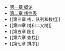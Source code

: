 
- [第一章 概论](数据结构导论/第一章%20概论.md)
- [第二章 线性表](数据结构导论/第二章%20线性表.md)
- [[第三章 栈、队列和数组]]
- [[第四章 树和二叉树]]
- [[第五章 图]]
- [[第六章 查找]]
- [[第七章 排序]]